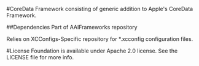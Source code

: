 #CoreData
Framework consisting of generic addition to Apple's CoreData Framework.

##Dependencies
Part of AAIFrameworks repository

Relies on XCConfigs-Specific repository for *.xcconfig configuration files.

#License
Foundation is available under Apache 2.0 license. See the LICENSE file for more info.
